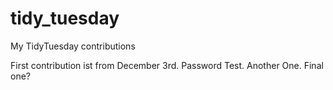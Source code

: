 # tidy_tuesday
My TidyTuesday contributions

First contribution ist from December 3rd.
Password Test. Another One. Final one?